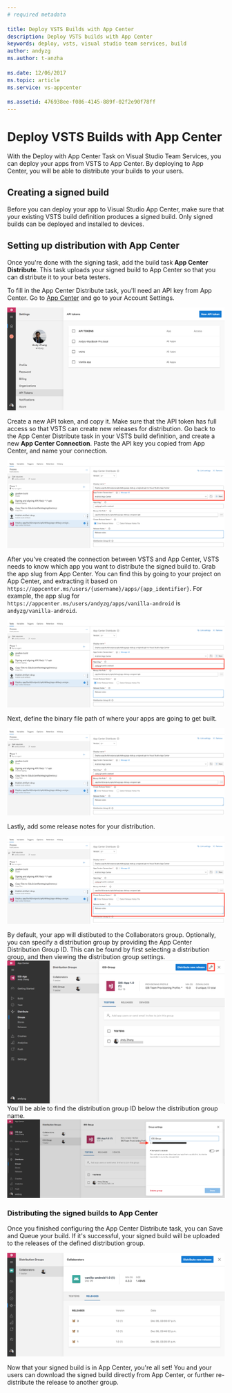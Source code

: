 ```yaml
---
# required metadata

title: Deploy VSTS Builds with App Center
description: Deploy VSTS builds with App Center
keywords: deploy, vsts, visual studio team services, build
author: andyzg
ms.author: t-anzha

ms.date: 12/06/2017
ms.topic: article
ms.service: vs-appcenter

ms.assetid: 476938ee-f086-4145-889f-02f2e90f78ff
---
```


# Deploy VSTS Builds with App Center

With the Deploy with App Center Task on Visual Studio Team Services, you can deploy your apps from VSTS
to App Center. By deploying to App Center, you will be able to distribute your
builds to your users.


## Creating a signed build

Before you can deploy your app to Visual Studio App Center, make sure that your existing VSTS build definition produces a signed build. Only signed builds can be deployed and installed to devices.

## Setting up distribution with App Center

Once you're done with the signing task, add the build task **App Center
Distribute**. This task uploads your signed build to App Center so that you can
distribute it to your beta testers.

To fill in the App Center Distribute task, you'll need an API key from App
Center. Go to [App Center](https://appcenter.ms) and go to your Account Settings.

![Get your API key from App Center][vsts-deploy-api]

Create a new API token, and copy it. Make sure that the API token has full
access so that VSTS can create new releases for distribution. Go back to the 
App Center Distribute task in your VSTS build definition, and create a 
new **App Center Connection**. Paste the API key you copied from App Center, 
and name your connection.

![Create an App Center connection][vsts-deploy-app-center-api]

After you've created the connection between VSTS and App Center, VSTS needs to
know which app you want to distribute the signed build to. Grab the app slug
from App Center. You can find this by going to your project on App Center, and
extracting it based on `https://appcenter.ms/users/{username}/apps/{app_identifier}`.
For example, the app slug for `https://appcenter.ms/users/andyzg/apps/vanilla-android` is `andyzg/vanilla-android`.

![Copy your App Slug from App Center][vsts-deploy-app-center-slug]

Next, define the binary file path of where your apps are going to get built.

![Define the binary path][vsts-deploy-app-center-binary]

Lastly, add some release notes for your distribution.

![Release notes][vsts-deploy-app-center-notes]

By default, your app will distibuted to the Collaborators group.
Optionally, you can specify a distribution group by providing the App Center
Distribution Group ID. This can be found by first selecting a distribution group, and
then viewing the distribution group settings.
![Finding the page with the distribution group ID][vsts-deploy-group-id]
You'll be able to find the distribution group ID below the distribution group
name.
![Location of the distribution group ID][vsts-deploy-app-center-group]

### Distributing the signed builds to App Center

Once you finished configuring the App Center Distribute task, you can Save and Queue
your build. If it's successful, your signed build will be uploaded to the
releases of the defined distribution group.

![Releases][vsts-deploy-app-center-releases]

Now that your signed build is in App Center, you're all set! You and your users
can download the signed build directly from App Center, or further re-distribute the release to another group.


[vsts-deploy-api]: images/vsts-deploy-api.png
[vsts-deploy-app-center-api]: images/vsts-deploy-app-center-api.png
[vsts-deploy-app-center-slug]: images/vsts-deploy-app-center-slug.png
[vsts-deploy-app-center-binary]: images/vsts-deploy-app-center-binary.png
[vsts-deploy-app-center-notes]: images/vsts-deploy-app-center-notes.png
[vsts-deploy-group-id]: images/vsts-deploy-group-id.png
[vsts-deploy-app-center-group]: images/vsts-deploy-app-center-group.png
[vsts-deploy-app-center-releases]: images/vsts-deploy-app-center-releases.png
